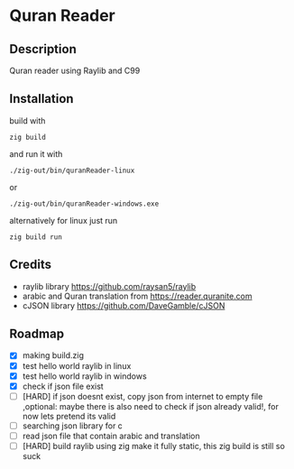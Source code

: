 # Quran Reader

## Description
Quran reader using Raylib and C99

## Installation

build with 
```zig
zig build
```
 and run it with 
```zig
./zig-out/bin/quranReader-linux 
```
or 
```zig
./zig-out/bin/quranReader-windows.exe
```

alternatively for linux just run 

```zig
zig build run
```


## Credits

- raylib library https://github.com/raysan5/raylib
- arabic and Quran translation from https://reader.quranite.com
- cJSON library https://github.com/DaveGamble/cJSON

## Roadmap
- [x] making build.zig
- [x] test hello world raylib in linux 
- [x] test hello world raylib in windows
- [x] check if json file exist
- [ ] [HARD] if json doesnt exist, copy json from internet to empty file ,optional: maybe there is also need  to check if json already valid!, for now lets pretend its valid
- [ ] searching json library for c  
- [ ] read json file that contain arabic and translation
- [ ] [HARD] build raylib using zig make it fully static, this zig build is still so suck 
